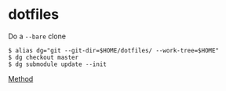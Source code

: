 # dotfiles

Do a ```--bare``` clone
```
$ alias dg="git --git-dir=$HOME/dotfiles/ --work-tree=$HOME"
$ dg checkout master
$ dg submodule update --init
```

[Method](https://www.atlassian.com/git/tutorials/dotfiles)
